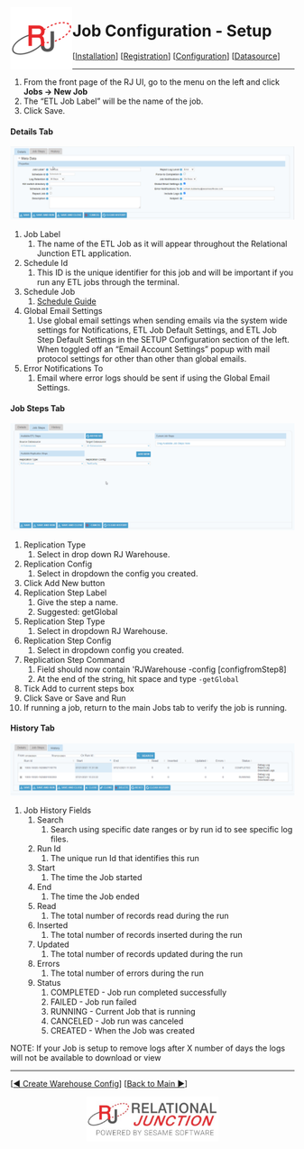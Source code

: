  <a href="http://www.sesamesoftware.com"><img align=left src="../images/RJOrbit110x110.png"></img></a>

#  Job Configuration - Setup

[[Installation](installguide.md)] [[Registration](RegistrationGuide.md)] [[Configuration](configurationGuide.md)] [[Datasource](DatasourceGuide.md)]

---

1. From the front page of the RJ UI, go to the menu on the left and click **Jobs &rarr; New Job**
2. The “ETL Job Label” will be the name of the job.
3. Click Save.

#### Details Tab

![Details Tab](../images/jobsteps2.png)
1. Job Label
   1. The name of the ETL Job as it will appear throughout the Relational Junction ETL application.
2. Schedule Id
   1. This ID is the unique identifier for this job and will be important if you run any ETL jobs through the terminal.
3. Schedule Job
   1. [Schedule Guide](./Supporting/Schedule.md)
4. Global Email Settings
   1.  Use global email settings when sending emails via the system wide settings for Notifications, ETL Job Default Settings, and ETL Job Step Default Settings in the SETUP Configuration section of the left. When toggled off an “Email Account Settings” popup with mail protocol settings for other than other than global emails.
5. Error Notifications To
   1. Email where error logs should be sent if using the Global Email Settings.

#### Job Steps Tab

![Job Steps Tab](../images/jobsteps3.png)

1. Replication Type
   1. Select in drop down RJ Warehouse.
2. Replication Config
   1. Select in dropdown the config you created.
3. Click Add New button
4. Replication Step Label
   1. Give the step a name. 
   2. Suggested: getGlobal
5. Replication Step Type
   1. Select in dropdown RJ Warehouse.
6. Replication Step Config
   1. Select in dropdown config you created.
7. Replication Step Command
   1.  Field should now contain 'RJWarehouse -config [configfromStep8]
   2.  At the end of the string, hit space and type ```-getGlobal```
8.  Tick Add to current steps box
9.  Click Save or Save and Run
10. If running a job, return to the main Jobs tab to verify the job is running.

#### History Tab

![History Tab](../images/jobsteps4.png)

1. Job History Fields
   1. Search
      1. Search using specific date ranges or by run id to see specific log files.
   2. Run Id
      1. The unique run Id that identifies this run
   3. Start
      1. The time the Job started
   4. End
      1. The time the Job ended 
   5. Read
      1. The total number of records read during the run 
   6. Inserted
      1. The total number of records inserted during the run
   7. Updated
      1. The total number of records updated during the run 
   8. Errors
      1. The total number of errors during the run 
   9.  Status
       1.  COMPLETED - Job run completed successfully
       2.  FAILED - Job run failed 
       3.  RUNNING - Current Job that is running
       4.  CANCELED - Job run was canceled 
       5.  CREATED - When the Job was created

NOTE: If your Job is setup to remove logs after X number of days the logs will not be available to download or view

---

 [[&#9664; Create Warehouse Config](rjwarehouseconfig.md)] [[Back to Main &#9654;](../README.md)]

 <p align="center" >  <a href="http://www.sesamesoftware.com"><img align=center src="../images/poweredBy.png" height="80px"></img></a> </p>
